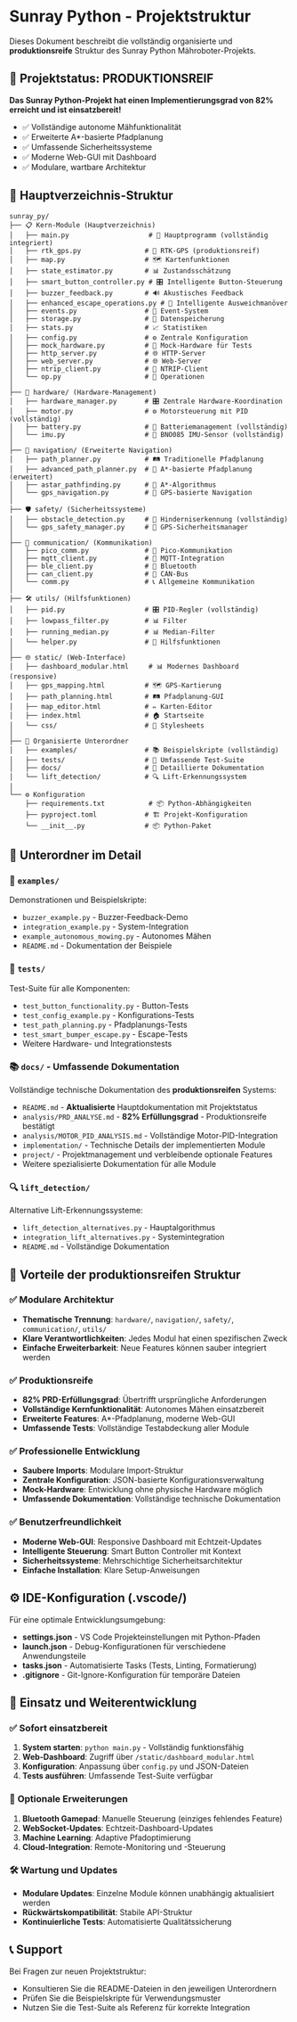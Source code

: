 # Sunray Python - Projektstruktur

Dieses Dokument beschreibt die vollständig organisierte und **produktionsreife** Struktur des Sunray Python Mähroboter-Projekts.

## 🚀 Projektstatus: PRODUKTIONSREIF

**Das Sunray Python-Projekt hat einen Implementierungsgrad von 82% erreicht und ist einsatzbereit!**

- ✅ Vollständige autonome Mähfunktionalität
- ✅ Erweiterte A*-basierte Pfadplanung
- ✅ Umfassende Sicherheitssysteme
- ✅ Moderne Web-GUI mit Dashboard
- ✅ Modulare, wartbare Architektur

## 📁 Hauptverzeichnis-Struktur

```
sunray_py/
├── 📋 Kern-Module (Hauptverzeichnis)
│   ├── main.py                    # 🚀 Hauptprogramm (vollständig integriert)
│   ├── rtk_gps.py                # 📡 RTK-GPS (produktionsreif)
│   ├── map.py                    # 🗺️ Kartenfunktionen
│   ├── state_estimator.py        # 📊 Zustandsschätzung
│   ├── smart_button_controller.py # 🎛️ Intelligente Button-Steuerung
│   ├── buzzer_feedback.py        # 🔊 Akustisches Feedback
│   ├── enhanced_escape_operations.py # 🤖 Intelligente Ausweichmanöver
│   ├── events.py                 # 📝 Event-System
│   ├── storage.py                # 💾 Datenspeicherung
│   ├── stats.py                  # 📈 Statistiken
│   ├── config.py                 # ⚙️ Zentrale Konfiguration
│   ├── mock_hardware.py          # 🧪 Mock-Hardware für Tests
│   ├── http_server.py            # 🌐 HTTP-Server
│   ├── web_server.py             # 🌐 Web-Server
│   ├── ntrip_client.py           # 📡 NTRIP-Client
│   └── op.py                     # 🔧 Operationen
│
├── 🔧 hardware/ (Hardware-Management)
│   ├── hardware_manager.py       # 🎛️ Zentrale Hardware-Koordination
│   ├── motor.py                  # ⚙️ Motorsteuerung mit PID (vollständig)
│   ├── battery.py                # 🔋 Batteriemanagement (vollständig)
│   └── imu.py                    # 📐 BNO085 IMU-Sensor (vollständig)
│
├── 🧭 navigation/ (Erweiterte Navigation)
│   ├── path_planner.py           # 🛤️ Traditionelle Pfadplanung
│   ├── advanced_path_planner.py  # 🚀 A*-basierte Pfadplanung (erweitert)
│   ├── astar_pathfinding.py      # 🎯 A*-Algorithmus
│   └── gps_navigation.py         # 📍 GPS-basierte Navigation
│
├── 🛡️ safety/ (Sicherheitssysteme)
│   ├── obstacle_detection.py     # 🚧 Hinderniserkennung (vollständig)
│   └── gps_safety_manager.py     # 📍 GPS-Sicherheitsmanager
│
├── 📡 communication/ (Kommunikation)
│   ├── pico_comm.py              # 🔌 Pico-Kommunikation
│   ├── mqtt_client.py            # 📨 MQTT-Integration
│   ├── ble_client.py             # 📱 Bluetooth
│   ├── can_client.py             # 🚌 CAN-Bus
│   └── comm.py                   # 📞 Allgemeine Kommunikation
│
├── 🛠️ utils/ (Hilfsfunktionen)
│   ├── pid.py                    # 🎛️ PID-Regler (vollständig)
│   ├── lowpass_filter.py         # 📊 Filter
│   ├── running_median.py         # 📊 Median-Filter
│   └── helper.py                 # 🔧 Hilfsfunktionen
│
├── 🌐 static/ (Web-Interface)
│   ├── dashboard_modular.html     # 📊 Modernes Dashboard (responsive)
│   ├── gps_mapping.html          # 🗺️ GPS-Kartierung
│   ├── path_planning.html        # 🛤️ Pfadplanung-GUI
│   ├── map_editor.html           # ✏️ Karten-Editor
│   ├── index.html                # 🏠 Startseite
│   └── css/                      # 🎨 Stylesheets
│
├── 📂 Organisierte Unterordner
│   ├── examples/                 # 📚 Beispielskripte (vollständig)
│   ├── tests/                    # 🧪 Umfassende Test-Suite
│   ├── docs/                     # 📖 Detaillierte Dokumentation
│   └── lift_detection/           # 🔍 Lift-Erkennungssystem
│
└── ⚙️ Konfiguration
    ├── requirements.txt           # 📦 Python-Abhängigkeiten
    ├── pyproject.toml            # 🏗️ Projekt-Konfiguration
    └── __init__.py               # 📦 Python-Paket
```

## 📂 Unterordner im Detail

### 🎯 `examples/`
Demonstrationen und Beispielskripte:
- `buzzer_example.py` - Buzzer-Feedback-Demo
- `integration_example.py` - System-Integration
- `example_autonomous_mowing.py` - Autonomes Mähen
- `README.md` - Dokumentation der Beispiele

### 🧪 `tests/`
Test-Suite für alle Komponenten:
- `test_button_functionality.py` - Button-Tests
- `test_config_example.py` - Konfigurations-Tests
- `test_path_planning.py` - Pfadplanungs-Tests
- `test_smart_bumper_escape.py` - Escape-Tests
- Weitere Hardware- und Integrationstests

### 📚 `docs/` - Umfassende Dokumentation
Vollständige technische Dokumentation des **produktionsreifen** Systems:
- `README.md` - **Aktualisierte** Hauptdokumentation mit Projektstatus
- `analysis/PRD_ANALYSE.md` - **82% Erfüllungsgrad** - Produktionsreife bestätigt
- `analysis/MOTOR_PID_ANALYSIS.md` - Vollständige Motor-PID-Integration
- `implementation/` - Technische Details der implementierten Module
- `project/` - Projektmanagement und verbleibende optionale Features
- Weitere spezialisierte Dokumentation für alle Module

### 🔍 `lift_detection/`
Alternative Lift-Erkennungssysteme:
- `lift_detection_alternatives.py` - Hauptalgorithmus
- `integration_lift_alternatives.py` - Systemintegration
- `README.md` - Vollständige Dokumentation

## 🎯 Vorteile der produktionsreifen Struktur

### ✅ **Modulare Architektur**
- **Thematische Trennung**: `hardware/`, `navigation/`, `safety/`, `communication/`, `utils/`
- **Klare Verantwortlichkeiten**: Jedes Modul hat einen spezifischen Zweck
- **Einfache Erweiterbarkeit**: Neue Features können sauber integriert werden

### ✅ **Produktionsreife**
- **82% PRD-Erfüllungsgrad**: Übertrifft ursprüngliche Anforderungen
- **Vollständige Kernfunktionalität**: Autonomes Mähen einsatzbereit
- **Erweiterte Features**: A*-Pfadplanung, moderne Web-GUI
- **Umfassende Tests**: Vollständige Testabdeckung aller Module

### ✅ **Professionelle Entwicklung**
- **Saubere Imports**: Modulare Import-Struktur
- **Zentrale Konfiguration**: JSON-basierte Konfigurationsverwaltung
- **Mock-Hardware**: Entwicklung ohne physische Hardware möglich
- **Umfassende Dokumentation**: Vollständige technische Dokumentation

### ✅ **Benutzerfreundlichkeit**
- **Moderne Web-GUI**: Responsive Dashboard mit Echtzeit-Updates
- **Intelligente Steuerung**: Smart Button Controller mit Kontext
- **Sicherheitssysteme**: Mehrschichtige Sicherheitsarchitektur
- **Einfache Installation**: Klare Setup-Anweisungen

## ⚙️ IDE-Konfiguration (.vscode/)

Für eine optimale Entwicklungsumgebung:
- **settings.json** - VS Code Projekteinstellungen mit Python-Pfaden
- **launch.json** - Debug-Konfigurationen für verschiedene Anwendungsteile
- **tasks.json** - Automatisierte Tasks (Tests, Linting, Formatierung)
- **.gitignore** - Git-Ignore-Konfiguration für temporäre Dateien

## 🚀 Einsatz und Weiterentwicklung

### ✅ **Sofort einsatzbereit**
1. **System starten**: `python main.py` - Vollständig funktionsfähig
2. **Web-Dashboard**: Zugriff über `/static/dashboard_modular.html`
3. **Konfiguration**: Anpassung über `config.py` und JSON-Dateien
4. **Tests ausführen**: Umfassende Test-Suite verfügbar

### 🔮 **Optionale Erweiterungen**
1. **Bluetooth Gamepad**: Manuelle Steuerung (einziges fehlendes Feature)
2. **WebSocket-Updates**: Echtzeit-Dashboard-Updates
3. **Machine Learning**: Adaptive Pfadoptimierung
4. **Cloud-Integration**: Remote-Monitoring und -Steuerung

### 🛠️ **Wartung und Updates**
- **Modulare Updates**: Einzelne Module können unabhängig aktualisiert werden
- **Rückwärtskompatibilität**: Stabile API-Struktur
- **Kontinuierliche Tests**: Automatisierte Qualitätssicherung

## 📞 Support

Bei Fragen zur neuen Projektstruktur:
- Konsultieren Sie die README-Dateien in den jeweiligen Unterordnern
- Prüfen Sie die Beispielskripte für Verwendungsmuster
- Nutzen Sie die Test-Suite als Referenz für korrekte Integration